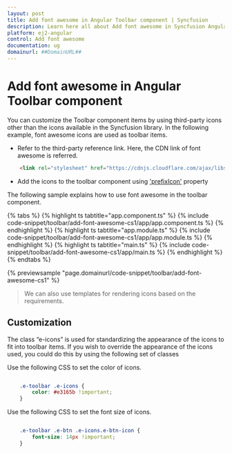 ```yaml
---
layout: post
title: Add font awesome in Angular Toolbar component | Syncfusion
description: Learn here all about Add font awesome in Syncfusion Angular Toolbar component of Syncfusion Essential JS 2 and more.
platform: ej2-angular
control: Add font awesome 
documentation: ug
domainurl: ##DomainURL##
---
```


# Add font awesome in Angular Toolbar component

You can customize the Toolbar component items by using third-party icons other than the icons available in the Syncfusion library. In the following example, font awesome icons are used as toolbar items.

* Refer to the third-party reference link. Here, the CDN link of font awesome is referred.

```html
    <link rel="stylesheet" href="https://cdnjs.cloudflare.com/ajax/libs/font-awesome/4.7.0/css/font-awesome.min.css" />
```

* Add the icons to the toolbar component using ['prefixIcon'](https://ej2.syncfusion.com/angular/documentation/api/toolbar/itemDirective/#prefixicon) property

The following sample explains how to use font awesome in the toolbar component.

{% tabs %}
{% highlight ts tabtitle="app.component.ts" %}
{% include code-snippet/toolbar/add-font-awesome-cs1/app/app.component.ts %}
{% endhighlight %}
{% highlight ts tabtitle="app.module.ts" %}
{% include code-snippet/toolbar/add-font-awesome-cs1/app/app.module.ts %}
{% endhighlight %}
{% highlight ts tabtitle="main.ts" %}
{% include code-snippet/toolbar/add-font-awesome-cs1/app/main.ts %}
{% endhighlight %}
{% endtabs %}
  
{% previewsample "page.domainurl/code-snippet/toolbar/add-font-awesome-cs1" %}

> We can also use templates for rendering icons based on the requirements.

## Customization

The class “e-icons” is used for standardizing the appearance of the icons to fit into toolbar items. If you wish to override the appearance of the icons used, you could do this by using the following set of classes

Use the following CSS to set the color of icons.

```CSS

    .e-toolbar .e-icons {
        color: #e3165b !important;
    }

```

Use the following CSS to set the font size of icons.

```CSS

    .e-toolbar .e-btn .e-icons.e-btn-icon {
        font-size: 14px !important;
    }

```